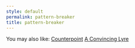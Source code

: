 ```yaml
---
style: default
permalink: pattern-breaker
title: pattern-breaker
---
```

You may also like:
[Counterpoint](http://scp-wiki.net/counterpoint)
[A Convincing Lyre](http://scp-wiki.net/a-convincing-lyre)